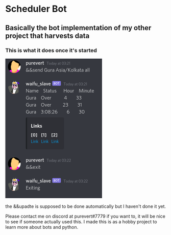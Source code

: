 # Scheduler Bot

## Basically the bot implementation of my other project that harvests data

### This is what it does once it's started

![yes](https://raw.githubusercontent.com/sagniKdas53/scheduler_bot/master/Screenshot_2020-09-24_03%3A26%3A39%3A030.png)

the &&upadte is supposed to be done automatically but I haven't done it yet.

Please contact me on discord at purevert#7779 if you want to, it will be nice to see if someone actually used this.
I made this is as a hobby project to learn more about bots and python.
